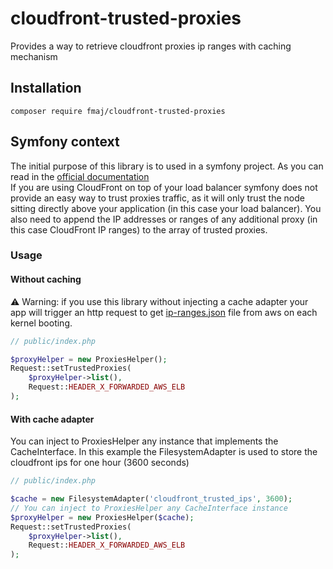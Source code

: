 # cloudfront-trusted-proxies
Provides a way to retrieve cloudfront proxies ip ranges with caching mechanism

## Installation

`composer require fmaj/cloudfront-trusted-proxies`

## Symfony context
The initial purpose of this library is to used in a symfony project. 
As you can read in the [official documentation](https://symfony.com/doc/current/deployment/proxies.html#but-what-if-the-ip-of-my-reverse-proxy-changes-constantly)  
If you are using CloudFront on top of your load balancer symfony does not provide an easy way to trust proxies traffic, as it will only trust the node sitting directly above your application (in this case your load balancer). 
You also need to append the IP addresses or ranges of any additional proxy (in this case CloudFront IP ranges) to the array of trusted proxies.

### Usage

#### Without caching

:warning: Warning: if you use this library without injecting a cache adapter your app will trigger an http request to get [ip-ranges.json](https://ip-ranges.amazonaws.com/ip-ranges.json) file from aws on each kernel booting.

```php
// public/index.php

$proxyHelper = new ProxiesHelper();
Request::setTrustedProxies(
    $proxyHelper->list(),
    Request::HEADER_X_FORWARDED_AWS_ELB
);
```

#### With cache adapter

You can inject to ProxiesHelper any instance that implements the CacheInterface.
In this example the FilesystemAdapter is used to store the cloudfront ips for one hour (3600 seconds)

```php
// public/index.php

$cache = new FilesystemAdapter('cloudfront_trusted_ips', 3600);
// You can inject to ProxiesHelper any CacheInterface instance
$proxyHelper = new ProxiesHelper($cache);
Request::setTrustedProxies(
    $proxyHelper->list(),
    Request::HEADER_X_FORWARDED_AWS_ELB
);
```
